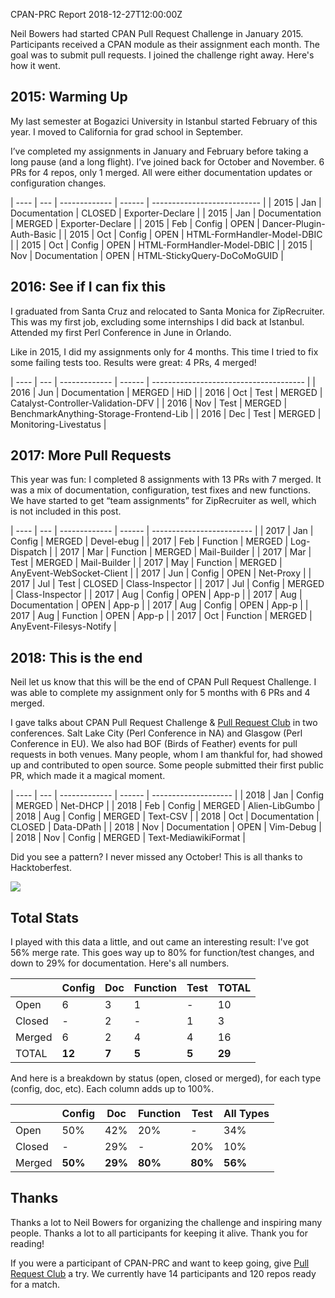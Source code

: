 CPAN-PRC Report
2018-12-27T12:00:00Z

Neil Bowers had started CPAN Pull Request Challenge in January 2015. Participants received a CPAN module as their assignment each month. The goal was to submit pull requests. I joined the challenge right away. Here's how it went.

## 2015: Warming Up

My last semester at Bogazici University in Istanbul started February of this year. I moved to California for grad school in September.

I’ve completed my assignments in January and February before taking a long pause (and a long flight). I’ve joined back for October and November. 6 PRs for 4 repos, only 1 merged. All were either documentation updates or configuration changes.

| ---- | --- | ------------- | ------ | --------------------------- |
| 2015 | Jan | Documentation | CLOSED | Exporter-Declare            |
| 2015 | Jan | Documentation | MERGED | Exporter-Declare            |
| 2015 | Feb | Config        | OPEN   | Dancer-Plugin-Auth-Basic    |
| 2015 | Oct | Config        | OPEN   | HTML-FormHandler-Model-DBIC |
| 2015 | Oct | Config        | OPEN   | HTML-FormHandler-Model-DBIC |
| 2015 | Nov | Documentation | OPEN   | HTML-StickyQuery-DoCoMoGUID |

## 2016: See if I can fix this

I graduated from Santa Cruz and relocated to Santa Monica for ZipRecruiter. This was my first job, excluding some internships I did back at Istanbul. Attended my first Perl Conference in June in Orlando.

Like in 2015, I did my assignments only for 4 months. This time I tried to fix some failing tests too. Results were great: 4 PRs, 4 merged!

| ---- | --- | ------------- | ------ | -------------------------------------- |
| 2016 | Jun | Documentation | MERGED | HiD                                    |
| 2016 | Oct | Test          | MERGED | Catalyst-Controller-Validation-DFV     |
| 2016 | Nov | Test          | MERGED | BenchmarkAnything-Storage-Frontend-Lib |
| 2016 | Dec | Test          | MERGED | Monitoring-Livestatus                  |

## 2017: More Pull Requests

This year was fun: I completed 8 assignments with 13 PRs with 7 merged. It was a mix of documentation, configuration, test fixes and new functions. We have started to get “team assignments” for ZipRecruiter as well, which is not included in this post.

| ---- | --- | ------------- | ------ | ------------------------- |
| 2017 | Jan | Config        | MERGED | Devel-ebug                |
| 2017 | Feb | Function      | MERGED | Log-Dispatch              |
| 2017 | Mar | Function      | MERGED | Mail-Builder              |
| 2017 | Mar | Test          | MERGED | Mail-Builder              |
| 2017 | May | Function      | MERGED | AnyEvent-WebSocket-Client |
| 2017 | Jun | Config        | OPEN   | Net-Proxy                 |
| 2017 | Jul | Test          | CLOSED | Class-Inspector           |
| 2017 | Jul | Config        | MERGED | Class-Inspector           |
| 2017 | Aug | Config        | OPEN   | App-p                     |
| 2017 | Aug | Documentation | OPEN   | App-p                     |
| 2017 | Aug | Config        | OPEN   | App-p                     |
| 2017 | Aug | Function      | OPEN   | App-p                     |
| 2017 | Oct | Function      | MERGED | AnyEvent-Filesys-Notify   |


## 2018: This is the end

Neil let us know that this will be the end of CPAN Pull Request Challenge. I was able to complete my assignment only for 5 months with 6 PRs and 4 merged.

I gave talks about CPAN Pull Request Challenge & [Pull Request Club](https://pullrequest.club) in two conferences. Salt Lake City (Perl Conference in NA) and Glasgow (Perl Conference in EU). We also had BOF (Birds of Feather) events for pull requests in both venues. Many people, whom I am thankful for, had showed up and contributed to open source. Some people submitted their first public PR, which made it a magical moment.

| ---- | --- | ------------- | ------ | -------------------- |
| 2018 | Jan | Config        | MERGED | Net-DHCP             |
| 2018 | Feb | Config        | MERGED | Alien-LibGumbo       |
| 2018 | Aug | Config        | MERGED | Text-CSV             |
| 2018 | Oct | Documentation | CLOSED | Data-DPath           |
| 2018 | Nov | Documentation | OPEN   | Vim-Debug            |
| 2018 | Nov | Config        | MERGED | Text-MediawikiFormat |

Did you see a pattern? I never missed any October! This is all thanks to Hacktoberfest.

![](images/hacktoberfest.jpg)

## Total Stats

I played with this data a little, and out came an interesting result: I've got 56% merge rate. This goes way up to 80% for function/test changes, and down to 29% for documentation. Here's all numbers.

|        | Config |  Doc  | Function | Test  |  TOTAL |
| ------ | ------ | ----- | -------- | ----- | ------ |
| Open   |    6   |   3   |    1     |   -   |   10   |
| Closed |    -   |   2   |    -     |   1   |    3   |
| Merged |    6   |   2   |    4     |   4   |   16   |
| TOTAL  | __12__ | __7__ |  __5__   | __5__ | __29__ |

And here is a breakdown by status (open, closed or merged), for each type (config, doc, etc). Each column adds up to 100%.

|        |  Config |   Doc   | Function |  Test   | All Types |
| ------ | ------- | ------- | -------- | ------- | --------- |
| Open   |   50%   |   42%   |   20%    |    -    |    34%    |
| Closed |    -    |   29%   |    -     |   20%   |    10%    |
| Merged | __50%__ | __29%__ | __80%__  | __80%__ |  __56%__  |

## Thanks

Thanks a lot to Neil Bowers for organizing the challenge and inspiring many people. Thanks a lot to all participants for keeping it alive. Thank you for reading!

If you were a participant of CPAN-PRC and want to keep going, give [Pull Request Club](https://pullrequest.club) a try. We currently have 14 participants and 120 repos ready for a match.
